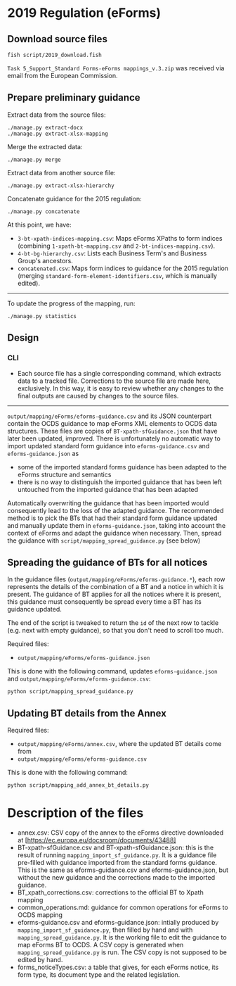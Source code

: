 # 2019 Regulation (eForms)

## Download source files

    fish script/2019_download.fish

`Task 5_Support_Standard Forms-eForms mappings_v.3.zip` was received via email from the European Commission.

## Prepare preliminary guidance

Extract data from the source files:

    ./manage.py extract-docx
    ./manage.py extract-xlsx-mapping

Merge the extracted data:

    ./manage.py merge

Extract data from another source file:

    ./manage.py extract-xlsx-hierarchy

Concatenate guidance for the 2015 regulation:

    ./manage.py concatenate

At this point, we have:

- `3-bt-xpath-indices-mapping.csv`: Maps eForms XPaths to form indices (combining `1-xpath-bt-mapping.csv` and `2-bt-indices-mapping.csv`).
- `4-bt-bg-hierarchy.csv`: Lists each Business Term's and Business Group's ancestors.
- `concatenated.csv`: Maps form indices to guidance for the 2015 regulation (merging `standard-form-element-identifiers.csv`, which is manually edited).

---

To update the progress of the mapping, run:

    ./manage.py statistics

## Design

### CLI

* Each source file has a single corresponding command, which extracts data to a tracked file. Corrections to the source file are made here, exclusively. In this way, it is easy to review whether any changes to the final outputs are caused by changes to the source files.

---

`output/mapping/eForms/eforms-guidance.csv` and its JSON counterpart contain the OCDS guidance to map eForms XML elements to OCDS data structures.
These files are copies of `BT-xpath-sfGuidance.json` that have later been updated, improved. There is unfortunately no automatic way to import
updated standard form guidance into `eforms-guidance.csv` and `eforms-guidance.json` as 

- some of the imported standard forms guidance has been adapted to the eForms structure and semantics
- there is no way to distinguish the imported guidance that has been left untouched from the imported guidance that has been adapted

Automatically overwriting the guidance that has been imported would consequently lead to the loss of the adapted guidance. The recommended method is
to pick the BTs that had their standard form guidance updated and manually update them in `eforms-guidance.json`, taking into account the
context of eForms and adapt the guidance when necessary. Then, spread the guidance with `script/mapping_spread_guidance.py` (see below)

## Spreading the guidance of BTs for all notices

In the guidance files (`output/mapping/eForms/eforms-guidance.*`), each row represents the details of the combination of a BT and a notice in which it is
present. The guidance of BT applies for all the notices where it is present, this guidance must consequently be spread every time a BT has its guidance
updated.

The end of the script is tweaked to return the `id` of the next row to tackle (e.g. next with empty guidance), so that you don't need to scroll too much.

Required files:

- `output/mapping/eForms/eforms-guidance.json`

This is done with the following command, updates `eforms-guidance.json` and `output/mapping/eForms/eforms-guidance.csv`:

    python script/mapping_spread_guidance.py

## Updating BT details from the Annex

Required files:

- `output/mapping/eForms/annex.csv`, where the updated BT details come from
- `output/mapping/eForms/eforms-guidance.csv`

This is done with the following command:

    python script/mapping_add_annex_bt_details.py

# Description of the files

- annex.csv: CSV copy of the annex to the eForms directive downloaded at [https://ec.europa.eu/docsroom/documents/43488]
- BT-xpath-sfGuidance.csv and BT-xpath-sfGuidance.json: this is the result of running `mapping_import_sf_guidance.py`. It is a guidance file pre-filled with guidance imported from the standard forms guidance. This is the same as eforms-guidance.csv and eforms-guidance.json, but without the new guidance and the corrections made to the imported guidance.
- BT_xpath_corrections.csv: corrections to the official BT to Xpath mapping
- common_operations.md: guidance for common operations for eForms to OCDS mapping
- eforms-guidance.csv and eforms-guidance.json: intially produced by `mapping_import_sf_guidance.py`, then filled by hand and with `mapping_spread_guidance.py`. It is the working file to edit the guidance to map eForms BT to OCDS. A CSV copy is generated when `mapping_spread_guidance.py` is run. The CSV copy is not supposed to be edited by hand.
- forms_noticeTypes.csv: a table that gives, for each eForms notice, its form type, its document type and the related legislation.
